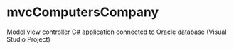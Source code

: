 # mvcComputersCompany
Model view controller C# application connected to Oracle database (Visual Studio Project)
